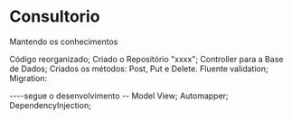 # Consultorio
Mantendo os conhecimentos

Código reorganizado;
Criado o Repositório "xxxx";
Controller para a Base de Dados;
Criados os métodos:  Post, Put e Delete.
Fluente validation;
Migration:

----segue o desenvolvimento --
Model View;
Automapper;
DependencyInjection;
